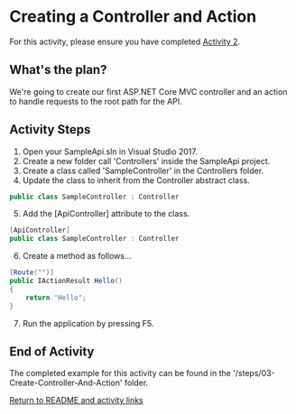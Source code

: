 # Creating a Controller and Action

For this activity, please ensure you have completed [Activity 2](02-CreateEmptyWebProject.md).

## What's the plan?

We're going to create our first ASP.NET Core MVC controller and an action to handle requests to the root path for the API.

## Activity Steps

1. Open your SampleApi.sln in Visual Studio 2017.
1. Create a new folder call 'Controllers' inside the SampleApi project.
1. Create a class called 'SampleController' in the Controllers folder.
1. Update the class to inherit from the Controller abstract class.

``` csharp
public class SampleController : Controller
```

5. Add the  [ApiController] attribute to the class.

``` csharp
[ApiController]
public class SampleController : Controller
```

6. Create a method as follows...

``` csharp
[Route("")]
public IActionResult Hello()
{
    return "Hello";
}
```

7. Run the application by pressing F5.

## End of Activity

The completed example for this activity can be found in the '/steps/03-Create-Controller-And-Action' folder.

[Return to README and activity links](../README.md)